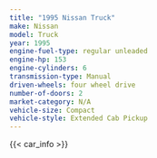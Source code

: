 ```yaml
---
title: "1995 Nissan Truck"
make: Nissan
model: Truck
year: 1995
engine-fuel-type: regular unleaded
engine-hp: 153
engine-cylinders: 6
transmission-type: Manual
driven-wheels: four wheel drive
number-of-doors: 2
market-category: N/A
vehicle-size: Compact
vehicle-style: Extended Cab Pickup
---
```


{{< car_info >}}
